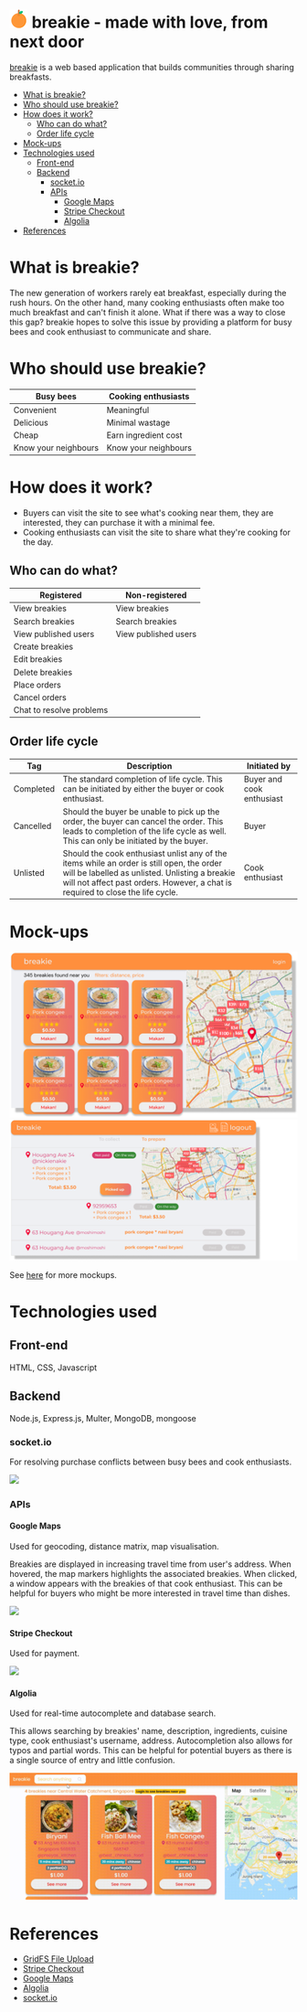 <h1><img src="public/img/orange.png"> breakie - made with love, from next door</h1>

[breakie](http://breakie.herokuapp.com/) is a web based application that builds communities through sharing breakfasts.

- [What is breakie?](#what-is-breakie)
- [Who should use breakie?](#who-should-use-breakie)
- [How does it work?](#how-does-it-work)
  * [Who can do what?](#who-can-do-what)
  * [Order life cycle](#order-life-cycle)
- [Mock-ups](#mock-ups)
- [Technologies used](#technologies-used)
  * [Front-end](#front-end)
  * [Backend](#backend)
    + [socket.io](#socketio)
    + [APIs](#apis)
      - [Google Maps](#google-maps)
      - [Stripe Checkout](#stripe-checkout)
      - [Algolia](#algolia)
- [References](#references)

# What is breakie?
The new generation of workers rarely eat breakfast, especially during the rush hours. On the other hand, many cooking enthusiasts often make too much breakfast and can't finish it alone. What if there was a way to close this gap? breakie hopes to solve this issue by providing a platform for busy bees and cook enthusiast to communicate and share. 

# Who should use breakie? 
| Busy bees     | Cooking enthusiasts |
| ----------- | ----------- |
| Convenient  | Meaningful |
| Delicious   | Minimal wastage |
| Cheap       | Earn ingredient cost |
| Know your neighbours | Know your neighbours  |

# How does it work?
- Buyers can visit the site to see what's cooking near them, they are interested, they can purchase it with a minimal fee. 
- Cooking enthusiasts can visit the site to share what they're cooking for the day.

## Who can do what?
| Registered     | Non-registered |
| ----------- | ----------- |
| View breakies  | View breakies |
| Search breakies   | Search breakies |
| View published users       | View published users |
|  Create breakies  |  |
|  Edit breakies |   |
|  Delete breakies |   |
| Place orders |   |
|  Cancel orders |   |
|  Chat to resolve problems |   |

## Order life cycle

| Tag     | Description | Initiated by |
| ----------- | ----------- | -------|
| Completed  | The standard completion of life cycle. This can be initiated by either the buyer or cook enthusiast. | Buyer and cook enthusiast |
| Cancelled  | Should the buyer be unable to pick up the order, the buyer can cancel the order. This leads to completion of the life cycle as well. This can only be initiated by the buyer. | Buyer |
| Unlisted       | Should the cook enthusiast unlist any of the items while an order is still open, the order will be labelled as unlisted. Unlisting a breakie will not affect past orders. However, a chat is required to close the life cycle. | Cook enthusiast |

# Mock-ups
<img src="https://raw.githubusercontent.com/metildachee/breakie/master/public/img/homepage.jpg?token=APQA23UWSJNPAIXXXQZ33FK7ELPNW">

<img src="https://github.com/metildachee/breakie/blob/master/public/img/orders.png?raw=true">

See <a href="https://www.figma.com/file/v3kEtgMjBub29EzJlEfG8N/combined" target="_blank">here</a> for more mockups.

# Technologies used
## Front-end
HTML, CSS, Javascript

## Backend
Node.js, Express.js, Multer, MongoDB, mongoose

### socket.io
For resolving purchase conflicts between busy bees and cook enthusiasts.

<img src="public/img/chat.gif">

### APIs
#### Google Maps
Used for geocoding, distance matrix, map visualisation.

Breakies are displayed in increasing travel time from user's address. When hovered, the map markers highlights the associated breakies. When clicked, a window appears with the breakies of that cook enthusiast. This can be helpful for buyers who might be more interested in travel time than dishes.

<img src="public/img/maps.gif">

#### Stripe Checkout
Used for payment.

<img src="public/img/card.gif">

#### Algolia

Used for real-time autocomplete and database search. 

This allows searching by breakies' name, description, ingredients, cuisine type, cook enthusiast's username, address. Autocompletion also allows for typos and partial words. This can be helpful for potential buyers as there is a single source of entry and little confusion.

<img src="public/img/search.gif">

# References
- [GridFS File Upload](https://github.com/ganeshpatro321/fileU)
- [Stripe Checkout](https://stripe.com/docs/payments/checkout)
- [Google Maps](https://developers.google.com/maps/documentation)
- [Algolia](https://www.algolia.com/doc/guides/building-search-ui/resources/ui-and-ux-patterns/in-depth/autocomplete/js/)
- [socket.io](https://socket.io/)
